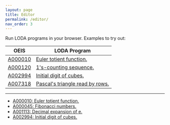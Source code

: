 ```yaml
---
layout: page
title: Editor
permalink: /editor/
nav_order: 3
---
```


Run LODA programs in your browser. Examples to try out:

|OEIS|LODA Program|
|---|---|
|[A000010](https://oeis.org/A000010)|[Euler totient function.](/edit/?oeis=10)|
|[A000120](https://oeis.org/A000120)|[1's-counting sequence.](/edit/?oeis=120)|
|[A002994](https://oeis.org/A002994)|[Initial digit of cubes.](/edit/?oeis=2994)|
|[A007318](https://oeis.org/A007318)|[Pascal's triangle read by rows.](/edit/?oeis=7318)|

---

- [A000010: Euler totient function.](/edit/?oeis=10)
- [A000045: Fibonacci numbers.](/edit/?oeis=45)
- [A001113: Decimal expansion of e.](/edit/?oeis=1113)
- [A002994: Initial digit of cubes.](/edit/?oeis=2994)